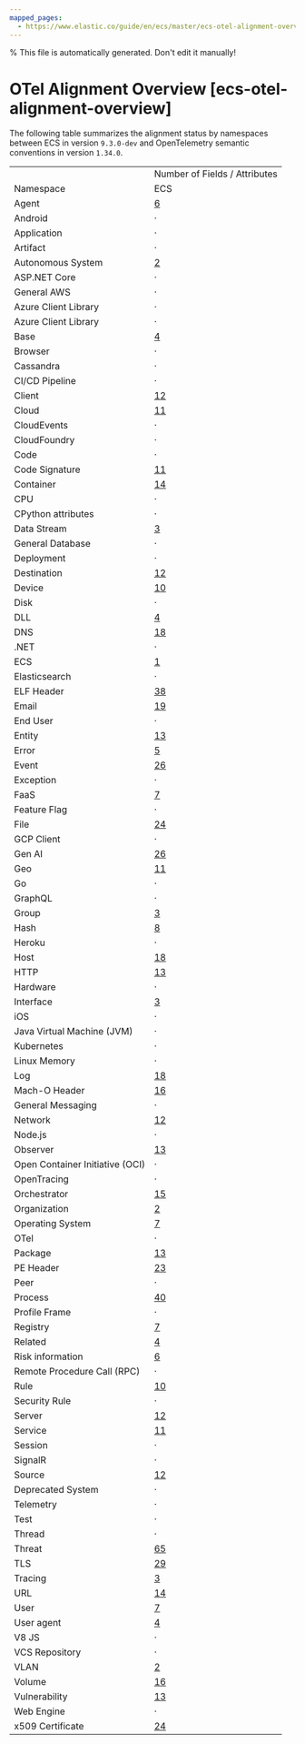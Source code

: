```yaml
---
mapped_pages:
  - https://www.elastic.co/guide/en/ecs/master/ecs-otel-alignment-overview.html
---
```

% This file is automatically generated. Don't edit it manually!

# OTel Alignment Overview [ecs-otel-alignment-overview]

The following table summarizes the alignment status by namespaces between ECS in version `9.3.0-dev` and OpenTelemetry semantic conventions in version `1.34.0`.

|     |     |
| --- | --- |
|  | Number of Fields / Attributes |
| Namespace | ECS | OTel | ![relation](https://img.shields.io/badge/match-93c93e?style=flat "match") | ![relation](https://img.shields.io/badge/equivalent-1ba9f5?style=flat "equivalent") | ![relation](https://img.shields.io/badge/related-efc20d?style=flat "related") | ![relation](https://img.shields.io/badge/conflict-910000?style=flat "conflict") | ![relation](https://img.shields.io/badge/metric-cb00cb?style=flat "metric") | ![relation](https://img.shields.io/badge/OTLP-ffdcb2?style=flat "OTLP") | ![relation](https://img.shields.io/badge/n%2Fa-f2f4fb?style=flat "na") |
| Agent | [6](/reference/ecs-agent.md) | · | · | · | · | · | · | · | · |
| Android | · | [2](https://opentelemetry.io/docs/specs/semconv/attributes-registry/android) | · | · | · | · | · | · |  |
| Application | · | [5](https://opentelemetry.io/docs/specs/semconv/attributes-registry/app) | · | · | · | · | · | · |  |
| Artifact | · | [7](https://opentelemetry.io/docs/specs/semconv/attributes-registry/artifact) | · | · | · | · | · | · |  |
| Autonomous System | [2](/reference/ecs-as.md) | · | · | · | · | · | · | · | · |
| ASP.NET Core | · | [7](https://opentelemetry.io/docs/specs/semconv/attributes-registry/aspnetcore) | · | · | · | · | · | · |  |
| General AWS | · | [52](https://opentelemetry.io/docs/specs/semconv/attributes-registry/aws) | · | · | · | · | · | · |  |
| Azure Client Library | · | [2](https://opentelemetry.io/docs/specs/semconv/attributes-registry/az) | · | · | · | · | · | · |  |
| Azure Client Library | · | [7](https://opentelemetry.io/docs/specs/semconv/attributes-registry/azure) | · | · | · | · | · | · |  |
| Base | [4](/reference/ecs-base.md) | · | · | · | 2 | · | · | 4 | · |
| Browser | · | [4](https://opentelemetry.io/docs/specs/semconv/attributes-registry/browser) | · | · | · | · | · | · |  |
| Cassandra | · | [6](https://opentelemetry.io/docs/specs/semconv/attributes-registry/cassandra) | · | · | · | · | · | · |  |
| CI/CD Pipeline | · | [16](https://opentelemetry.io/docs/specs/semconv/attributes-registry/cicd) | · | · | · | · | · | · |  |
| Client | [12](/reference/ecs-client.md) | [2](https://opentelemetry.io/docs/specs/semconv/attributes-registry/client) | 2 | · | · | · | · | · | · |
| Cloud | [11](/reference/ecs-cloud.md) | [6](https://opentelemetry.io/docs/specs/semconv/attributes-registry/cloud) | 4 | 1 | · | · | · | · | · |
| CloudEvents | · | [5](https://opentelemetry.io/docs/specs/semconv/attributes-registry/cloudevents) | · | · | · | · | · | · |  |
| CloudFoundry | · | [11](https://opentelemetry.io/docs/specs/semconv/attributes-registry/cloudfoundry) | · | · | · | · | · | · |  |
| Code | · | [5](https://opentelemetry.io/docs/specs/semconv/attributes-registry/code) | · | · | · | · | · | · |  |
| Code Signature | [11](/reference/ecs-code_signature.md) | · | · | · | · | · | · | · | · |
| Container | [14](/reference/ecs-container.md) | [13](https://opentelemetry.io/docs/specs/semconv/attributes-registry/container) | 4 | 2 | 1 | · | 2 | · | · |
| CPU | · | [2](https://opentelemetry.io/docs/specs/semconv/attributes-registry/cpu) | · | · | · | · | · | · |  |
| CPython attributes | · | [1](https://opentelemetry.io/docs/specs/semconv/attributes-registry/cpython) | · | · | · | · | · | · |  |
| Data Stream | [3](/reference/ecs-data_stream.md) | · | · | · | · | · | · | · | 3 |
| General Database | · | [14](https://opentelemetry.io/docs/specs/semconv/attributes-registry/db) | · | · | · | · | · | · |  |
| Deployment | · | [4](https://opentelemetry.io/docs/specs/semconv/attributes-registry/deployment) | · | · | · | · | · | · |  |
| Destination | [12](/reference/ecs-destination.md) | [2](https://opentelemetry.io/docs/specs/semconv/attributes-registry/destination) | 2 | · | · | · | · | · | · |
| Device | [10](/reference/ecs-device.md) | [4](https://opentelemetry.io/docs/specs/semconv/attributes-registry/device) | 4 | · | · | · | · | · | · |
| Disk | · | [1](https://opentelemetry.io/docs/specs/semconv/attributes-registry/disk) | · | · | · | · | · | · |  |
| DLL | [4](/reference/ecs-dll.md) | · | · | · | · | · | · | · | · |
| DNS | [18](/reference/ecs-dns.md) | [1](https://opentelemetry.io/docs/specs/semconv/attributes-registry/dns) | 1 | · | · | · | · | · | · |
| .NET | · | [1](https://opentelemetry.io/docs/specs/semconv/attributes-registry/dotnet) | · | · | · | · | · | · |  |
| ECS | [1](/reference/ecs-ecs.md) | · | · | · | · | · | · | · | 1 |
| Elasticsearch | · | [1](https://opentelemetry.io/docs/specs/semconv/attributes-registry/elasticsearch) | · | · | · | · | · | · |  |
| ELF Header | [38](/reference/ecs-elf.md) | · | · | · | · | · | · | · | · |
| Email | [19](/reference/ecs-email.md) | · | · | · | · | · | · | · | · |
| End User | · | [2](https://opentelemetry.io/docs/specs/semconv/attributes-registry/enduser) | · | · | · | · | · | · |  |
| Entity | [13](/reference/ecs-entity.md) | · | · | · | · | · | · | · | · |
| Error | [5](/reference/ecs-error.md) | [2](https://opentelemetry.io/docs/specs/semconv/attributes-registry/error) | 1 | 2 | · | · | · | · | · |
| Event | [26](/reference/ecs-event.md) | · | · | · | · | · | · | · | · |
| Exception | · | [3](https://opentelemetry.io/docs/specs/semconv/attributes-registry/exception) | · | · | · | · | · | · |  |
| FaaS | [7](/reference/ecs-faas.md) | [16](https://opentelemetry.io/docs/specs/semconv/attributes-registry/faas) | 3 | 2 | · | · | · | · | · |
| Feature Flag | · | [8](https://opentelemetry.io/docs/specs/semconv/attributes-registry/feature-flag) | · | · | · | · | · | · |  |
| File | [24](/reference/ecs-file.md) | [18](https://opentelemetry.io/docs/specs/semconv/attributes-registry/file) | 11 | 7 | · | · | · | · | · |
| GCP Client | · | [14](https://opentelemetry.io/docs/specs/semconv/attributes-registry/gcp) | · | · | · | · | · | · |  |
| Gen AI | [26](/reference/ecs-gen_ai.md) | [32](https://opentelemetry.io/docs/specs/semconv/attributes-registry/gen-ai) | 26 | · | · | · | · | · | · |
| Geo | [11](/reference/ecs-geo.md) | [7](https://opentelemetry.io/docs/specs/semconv/attributes-registry/geo) | 1 | 4 | 2 | · | · | · | · |
| Go | · | [1](https://opentelemetry.io/docs/specs/semconv/attributes-registry/go) | · | · | · | · | · | · |  |
| GraphQL | · | [3](https://opentelemetry.io/docs/specs/semconv/attributes-registry/graphql) | · | · | · | · | · | · |  |
| Group | [3](/reference/ecs-group.md) | · | · | · | · | · | · | · | · |
| Hash | [8](/reference/ecs-hash.md) | · | · | · | · | · | · | · | · |
| Heroku | · | [3](https://opentelemetry.io/docs/specs/semconv/attributes-registry/heroku) | · | · | · | · | · | · |  |
| Host | [18](/reference/ecs-host.md) | [15](https://opentelemetry.io/docs/specs/semconv/attributes-registry/host) | 5 | 1 | · | · | 8 | · | · |
| HTTP | [13](/reference/ecs-http.md) | [12](https://opentelemetry.io/docs/specs/semconv/attributes-registry/http) | 1 | 5 | 2 | 1 | · | · | · |
| Hardware | · | [5](https://opentelemetry.io/docs/specs/semconv/attributes-registry/hw) | · | · | · | · | · | · |  |
| Interface | [3](/reference/ecs-interface.md) | · | · | · | · | · | · | · | · |
| iOS | · | [1](https://opentelemetry.io/docs/specs/semconv/attributes-registry/ios) | · | · | · | · | · | · |  |
| Java Virtual Machine (JVM) | · | [8](https://opentelemetry.io/docs/specs/semconv/attributes-registry/jvm) | · | · | · | · | · | · |  |
| Kubernetes | · | [49](https://opentelemetry.io/docs/specs/semconv/attributes-registry/k8s) | · | · | · | · | · | · |  |
| Linux Memory | · | [1](https://opentelemetry.io/docs/specs/semconv/attributes-registry/linux) | · | · | · | · | · | · |  |
| Log | [18](/reference/ecs-log.md) | [7](https://opentelemetry.io/docs/specs/semconv/attributes-registry/log) | 1 | · | · | · | · | 1 | · |
| Mach-O Header | [16](/reference/ecs-macho.md) | · | · | · | · | · | · | · | · |
| General Messaging | · | [37](https://opentelemetry.io/docs/specs/semconv/attributes-registry/messaging) | · | · | · | · | · | · |  |
| Network | [12](/reference/ecs-network.md) | [17](https://opentelemetry.io/docs/specs/semconv/attributes-registry/network) | 2 | 1 | · | · | · | · | · |
| Node.js | · | [1](https://opentelemetry.io/docs/specs/semconv/attributes-registry/nodejs) | · | · | · | · | · | · |  |
| Observer | [13](/reference/ecs-observer.md) | · | · | · | · | · | · | · | · |
| Open Container Initiative (OCI) | · | [1](https://opentelemetry.io/docs/specs/semconv/attributes-registry/oci) | · | · | · | · | · | · |  |
| OpenTracing | · | [1](https://opentelemetry.io/docs/specs/semconv/attributes-registry/opentracing) | · | · | · | · | · | · |  |
| Orchestrator | [15](/reference/ecs-orchestrator.md) | · | · | · | · | · | · | · | · |
| Organization | [2](/reference/ecs-organization.md) | · | · | · | · | · | · | · | · |
| Operating System | [7](/reference/ecs-os.md) | [5](https://opentelemetry.io/docs/specs/semconv/attributes-registry/os) | 2 | 1 | · | 1 | · | · | · |
| OTel | · | [7](https://opentelemetry.io/docs/specs/semconv/attributes-registry/otel) | · | · | · | · | · | · |  |
| Package | [13](/reference/ecs-package.md) | · | · | · | · | · | · | · | · |
| PE Header | [23](/reference/ecs-pe.md) | · | · | · | · | · | · | · | · |
| Peer | · | [1](https://opentelemetry.io/docs/specs/semconv/attributes-registry/peer) | · | · | · | · | · | · |  |
| Process | [40](/reference/ecs-process.md) | [34](https://opentelemetry.io/docs/specs/semconv/attributes-registry/process) | 15 | 2 | · | · | 1 | · | · |
| Profile Frame | · | [1](https://opentelemetry.io/docs/specs/semconv/attributes-registry/profile) | · | · | · | · | · | · |  |
| Registry | [7](/reference/ecs-registry.md) | · | · | · | · | · | · | · | · |
| Related | [4](/reference/ecs-related.md) | · | · | · | · | · | · | · | 4 |
| Risk information | [6](/reference/ecs-risk.md) | · | · | · | · | · | · | · | · |
| Remote Procedure Call (RPC) | · | [17](https://opentelemetry.io/docs/specs/semconv/attributes-registry/rpc) | · | · | · | · | · | · |  |
| Rule | [10](/reference/ecs-rule.md) | · | · | · | · | · | · | · | · |
| Security Rule | · | [8](https://opentelemetry.io/docs/specs/semconv/attributes-registry/security-rule) | · | · | · | · | · | · |  |
| Server | [12](/reference/ecs-server.md) | [2](https://opentelemetry.io/docs/specs/semconv/attributes-registry/server) | 2 | · | · | · | · | · | · |
| Service | [11](/reference/ecs-service.md) | [4](https://opentelemetry.io/docs/specs/semconv/attributes-registry/service) | 2 | 2 | · | · | · | · | · |
| Session | · | [2](https://opentelemetry.io/docs/specs/semconv/attributes-registry/session) | · | · | · | · | · | · |  |
| SignalR | · | [2](https://opentelemetry.io/docs/specs/semconv/attributes-registry/signalr) | · | · | · | · | · | · |  |
| Source | [12](/reference/ecs-source.md) | [2](https://opentelemetry.io/docs/specs/semconv/attributes-registry/source) | 2 | · | · | · | · | · | · |
| Deprecated System | · | [11](https://opentelemetry.io/docs/specs/semconv/attributes-registry/system) | · | · | · | · | · | · |  |
| Telemetry | · | [5](https://opentelemetry.io/docs/specs/semconv/attributes-registry/telemetry) | · | · | · | · | · | · |  |
| Test | · | [4](https://opentelemetry.io/docs/specs/semconv/attributes-registry/test) | · | · | · | · | · | · |  |
| Thread | · | [2](https://opentelemetry.io/docs/specs/semconv/attributes-registry/thread) | · | · | · | · | · | · |  |
| Threat | [65](/reference/ecs-threat.md) | · | · | · | · | · | · | · | · |
| TLS | [29](/reference/ecs-tls.md) | [28](https://opentelemetry.io/docs/specs/semconv/attributes-registry/tls) | 26 | · | · | · | · | · | · |
| Tracing | [3](/reference/ecs-tracing.md) | · | · | · | · | · | · | 2 | 1 |
| URL | [14](/reference/ecs-url.md) | [13](https://opentelemetry.io/docs/specs/semconv/attributes-registry/url) | 12 | · | · | · | · | · | · |
| User | [7](/reference/ecs-user.md) | [6](https://opentelemetry.io/docs/specs/semconv/attributes-registry/user) | 6 | · | · | · | · | · | · |
| User agent | [4](/reference/ecs-user_agent.md) | [6](https://opentelemetry.io/docs/specs/semconv/attributes-registry/user-agent) | 3 | · | · | · | · | · | · |
| V8 JS | · | [2](https://opentelemetry.io/docs/specs/semconv/attributes-registry/v8js) | · | · | · | · | · | · |  |
| VCS Repository | · | [16](https://opentelemetry.io/docs/specs/semconv/attributes-registry/vcs) | · | · | · | · | · | · |  |
| VLAN | [2](/reference/ecs-vlan.md) | · | · | · | · | · | · | · | · |
| Volume | [16](/reference/ecs-volume.md) | · | · | · | · | · | · | · | · |
| Vulnerability | [13](/reference/ecs-vulnerability.md) | · | · | · | · | · | · | · | · |
| Web Engine | · | [3](https://opentelemetry.io/docs/specs/semconv/attributes-registry/webengine) | · | · | · | · | · | · |  |
| x509 Certificate | [24](/reference/ecs-x509.md) | · | · | · | · | · | · | · | · |
